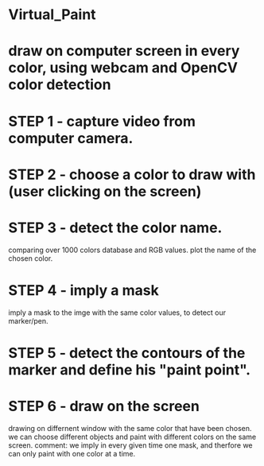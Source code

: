 # Virtual_Paint
# draw on computer screen in every color, using webcam and OpenCV color detection

# STEP 1 - capture video from computer camera.
# STEP 2 - choose a color to draw with (user clicking on the screen)
# STEP 3 - detect the color name.
comparing over 1000 colors database and RGB values.
plot the name of the chosen color.
# STEP 4 - imply a mask
imply a mask to the imge with the same color values, to detect our marker/pen.
# STEP 5 - detect the contours of the marker and define his "paint point".
# STEP 6 - draw on the screen
 drawing on differnent window with the same color that have been chosen.
 we can choose different objects and paint with different colors on the same screen.
 comment: we imply in every given time one mask, and therfore we can only paint with one color at a time.
